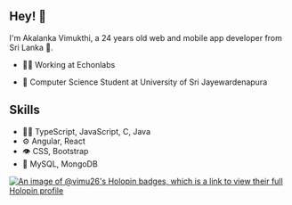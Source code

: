 ## Hey! 👋
I'm Akalanka Vimukthi, a 24 years old web and mobile app developer from Sri Lanka 🦔.

- 👨‍💻 Working at Echonlabs

- 🧭 Computer Science Student at University of Sri Jayewardenapura

## Skills
- 👨‍💻 TypeScript, JavaScript, C, Java
- ⚙️ Angular, React
- 👁️ CSS, Bootstrap
- 💽 MySQL, MongoDB


[![An image of @vimu26's Holopin badges, which is a link to view their full Holopin profile](https://holopin.me/vimu26)](https://holopin.io/@vimu26)
